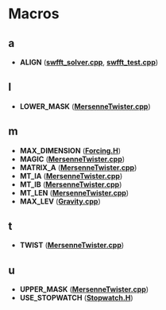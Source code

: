 
# Macros


## a

* **ALIGN** ([**swfft\_solver.cpp**](swfft__solver_8cpp.md), [**swfft\_test.cpp**](swfft__test_8cpp.md))


## l

* **LOWER\_MASK** ([**MersenneTwister.cpp**](MersenneTwister_8cpp.md))


## m

* **MAX\_DIMENSION** ([**Forcing.H**](Forcing_8H.md))
* **MAGIC** ([**MersenneTwister.cpp**](MersenneTwister_8cpp.md))
* **MATRIX\_A** ([**MersenneTwister.cpp**](MersenneTwister_8cpp.md))
* **MT\_IA** ([**MersenneTwister.cpp**](MersenneTwister_8cpp.md))
* **MT\_IB** ([**MersenneTwister.cpp**](MersenneTwister_8cpp.md))
* **MT\_LEN** ([**MersenneTwister.cpp**](MersenneTwister_8cpp.md))
* **MAX\_LEV** ([**Gravity.cpp**](Gravity_8cpp.md))


## t

* **TWIST** ([**MersenneTwister.cpp**](MersenneTwister_8cpp.md))


## u

* **UPPER\_MASK** ([**MersenneTwister.cpp**](MersenneTwister_8cpp.md))
* **USE\_STOPWATCH** ([**Stopwatch.H**](Stopwatch_8H.md))


